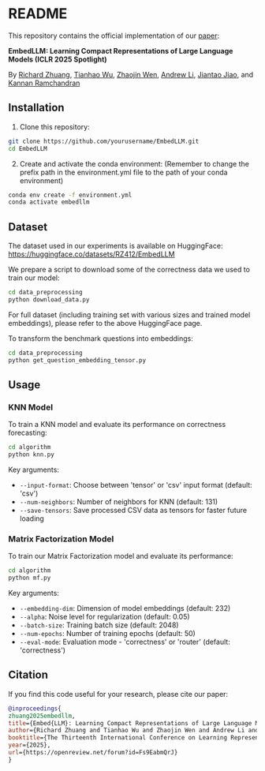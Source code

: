 # README

This repository contains the official implementation of our [paper](https://arxiv.org/abs/2410.02223): 

**EmbedLLM: Learning Compact Representations of Large Language Models (ICLR 2025 Spotlight)**

By [Richard Zhuang](https://richardzhuang0412.github.io/), 
[Tianhao Wu](https://thwu1.github.io/tianhaowu/),
[Zhaojin Wen](https://www.linkedin.com/in/zhaojin-wen-7657bb220/),
[Andrew Li](https://www.linkedin.com/in/andrewli2403/),
[Jiantao Jiao](https://people.eecs.berkeley.edu/~jiantao),
and [Kannan Ramchandran](https://people.eecs.berkeley.edu/~kannanr/)

## Installation

1. Clone this repository:
```bash
git clone https://github.com/yourusername/EmbedLLM.git
cd EmbedLLM
```

2. Create and activate the conda environment: 
(Remember to change the prefix path in the environment.yml file to the path of your conda environment)
```bash
conda env create -f environment.yml
conda activate embedllm
```

## Dataset

The dataset used in our experiments is available on HuggingFace:
https://huggingface.co/datasets/RZ412/EmbedLLM

We prepare a script to download some of the correctness data we used to train our model:
```bash
cd data_preprocessing
python download_data.py
```

For full dataset (including training set with various sizes and trained model embeddings), please refer to the above HuggingFace page.

To transform the benchmark questions into embeddings:
```bash
cd data_preprocessing
python get_question_embedding_tensor.py
```

## Usage

### KNN Model

To train a KNN model and evaluate its performance on correctness forecasting:
```bash
cd algorithm
python knn.py
```

Key arguments:
- `--input-format`: Choose between 'tensor' or 'csv' input format (default: 'csv')
- `--num-neighbors`: Number of neighbors for KNN (default: 131)
- `--save-tensors`: Save processed CSV data as tensors for faster future loading

### Matrix Factorization Model

To train our Matrix Factorization model and evaluate its performance:
```bash
cd algorithm
python mf.py
```

Key arguments:
- `--embedding-dim`: Dimension of model embeddings (default: 232)
- `--alpha`: Noise level for regularization (default: 0.05)
- `--batch-size`: Training batch size (default: 2048)
- `--num-epochs`: Number of training epochs (default: 50)
- `--eval-mode`: Evaluation mode - 'correctness' or 'router' (default: 'correctness')

## Citation

If you find this code useful for your research, please cite our paper:

```bibtex
@inproceedings{
zhuang2025embedllm,
title={Embed{LLM}: Learning Compact Representations of Large Language Models},
author={Richard Zhuang and Tianhao Wu and Zhaojin Wen and Andrew Li and Jiantao Jiao and Kannan Ramchandran},
booktitle={The Thirteenth International Conference on Learning Representations},
year={2025},
url={https://openreview.net/forum?id=Fs9EabmQrJ}
}
```
